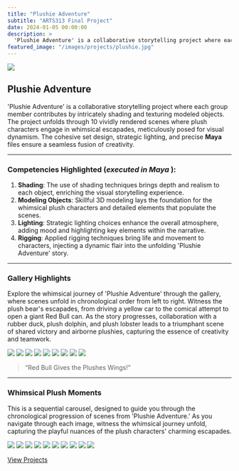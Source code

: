 ```yaml
---
title: "Plushie Adventure"
subtitle: "ARTS313 Final Project"
date: 2024-01-05 00:00:00
description: >
  'Plushie Adventure' is a collaborative storytelling project where each group member contributes by intricately shading and texturing modeled objects. The project unfolds through 10 vividly rendered scenes where plush characters engage in whimsical escapades, meticulously posed for visual dynamism. The cohesive set design, strategic lighting, and precise Maya files ensure a seamless fusion of creativity.
featured_image: "/images/projects/plushie.jpg"
---
```


![](/images/projects/plushie.jpg)

## Plushie Adventure

'Plushie Adventure' is a collaborative storytelling project where each group member contributes by intricately shading and texturing modeled objects. The project unfolds through 10 vividly rendered scenes where plush characters engage in whimsical escapades, meticulously posed for visual dynamism. The cohesive set design, strategic lighting, and precise **Maya** files ensure a seamless fusion of creativity.

---

### Competencies Highlighted (_executed in Maya_ ):

1. **Shading**: The use of shading techniques brings depth and realism to each object, enriching the visual storytelling experience.
2. **Modeling Objects**: Skillful 3D modeling lays the foundation for the whimsical plush characters and detailed elements that populate the scenes.
3. **Lighting**: Strategic lighting choices enhance the overall atmosphere, adding mood and highlighting key elements within the narrative.
4. **Rigging**: Applied rigging techniques bring life and movement to characters, injecting a dynamic flair into the unfolding 'Plushie Adventure' story.

---

### Gallery Highlights

Explore the whimsical journey of 'Plushie Adventure' through the gallery, where scenes unfold in chronological order from left to right. Witness the plush bear's escapades, from driving a yellow car to the comical attempt to open a giant Red Bull can. As the story progresses, collaboration with a rubber duck, plush dolphin, and plush lobster leads to a triumphant scene of shared victory and airborne plushies, capturing the essence of creativity and teamwork.

<div class="gallery" data-columns="3">
	<img src="/images/projects/scene1.2.jpg">
	<img src="/images/projects/scene2.jpg">
	<img src="/images/projects/scene3.jpg">
	<img src="/images/projects/scene4.jpg">
  <img src="/images/projects/scene5.jpg">
  <img src="/images/projects/scene6.jpg">
  <img src="/images/projects/scene7.1.jpg">
  <img src="/images/projects/scene7.2.jpg">
  <img src="/images/projects/scene8.jpg">
</div>

> “Red Bull Gives the Plushes Wings!”

---

### Whimsical Plush Moments

This is a sequential carousel, designed to guide you through the chronological progression of scenes from 'Plushie Adventure.' As you navigate through each image, witness the whimsical journey unfold, capturing the playful nuances of the plush characters' charming escapades.

<div class="gallery" data-columns="1">
  <img src="/images/projects/scene1.1.jpg">
	<img src="/images/projects/scene1.2.jpg">
	<img src="/images/projects/scene2.jpg">
	<img src="/images/projects/scene3.jpg">
	<img src="/images/projects/scene4.jpg">
  <img src="/images/projects/scene5.jpg">
  <img src="/images/projects/scene6.jpg">
  <img src="/images/projects/scene7.1.jpg">
  <img src="/images/projects/scene7.2.jpg">
  <img src="/images/projects/scene8.jpg">
</div>

<a href="https://jekyllthemes.io/theme/duet-portfolio-jekyll-theme" class="button button--large">View Projects</a>
